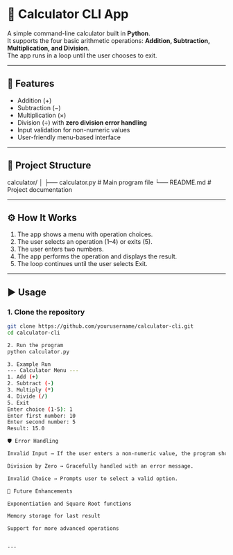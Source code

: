 # 🧮 Calculator CLI App

A simple command-line calculator built in **Python**.  
It supports the four basic arithmetic operations: **Addition, Subtraction, Multiplication, and Division**.  
The app runs in a loop until the user chooses to exit.  

---

## 🚀 Features
- Addition (+)  
- Subtraction (−)  
- Multiplication (×)  
- Division (÷) with **zero division error handling**  
- Input validation for non-numeric values  
- User-friendly menu-based interface  

---

## 📂 Project Structure
calculator/
│
├── calculator.py # Main program file
└── README.md # Project documentation


---

## ⚙️ How It Works
1. The app shows a menu with operation choices.  
2. The user selects an operation (1–4) or exits (5).  
3. The user enters two numbers.  
4. The app performs the operation and displays the result.  
5. The loop continues until the user selects Exit.  

---

## ▶️ Usage

### 1. Clone the repository
```bash
git clone https://github.com/yourusername/calculator-cli.git
cd calculator-cli

2. Run the program
python calculator.py

3. Example Run
--- Calculator Menu ---
1. Add (+)
2. Subtract (-)
3. Multiply (*)
4. Divide (/)
5. Exit
Enter choice (1-5): 1
Enter first number: 10
Enter second number: 5
Result: 15.0

🛡️ Error Handling

Invalid Input → If the user enters a non-numeric value, the program shows an error.

Division by Zero → Gracefully handled with an error message.

Invalid Choice → Prompts user to select a valid option.

📌 Future Enhancements

Exponentiation and Square Root functions

Memory storage for last result

Support for more advanced operations


---
